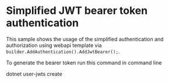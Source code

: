 # Simplified JWT bearer token authentication

This sample shows the usage of the simplified authentication and authorization using webapi template via `builder.AddAuthentication().AddJwtBearer();`.

To generate the bearer token run this command in command line

dotnet user-jwts create